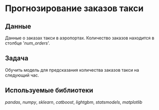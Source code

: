 # Прогнозирование заказов такси

## Данные
Данные о заказах такси в аэропортах. Количество заказов находится в столбце '*num_orders*'.

## Задача
Обучить модель для предсказания количества заказов такси на следующий час.

## Используемые библиотеки
*pandas*, *numpy*, *sklearn*, *catboost*, *lightgbm*, *statsmodels*, *matplotlib*
